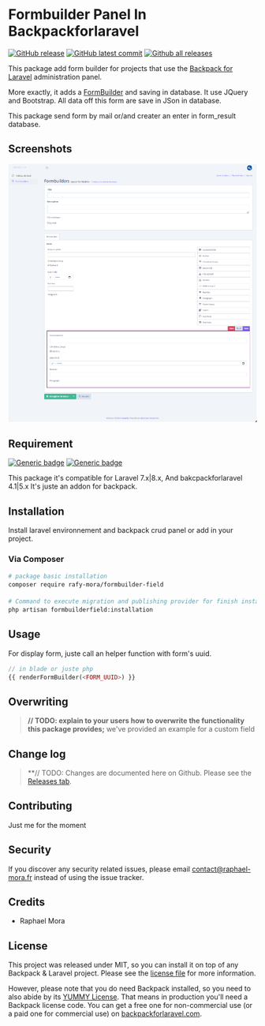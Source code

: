 # Formbuilder Panel In Backpackforlaravel

[![GitHub release](https://img.shields.io/github/release/RafyMora/formbuilder-field.svg?style=flat-square)](https://GitHub.com/RafyMora/formbuilder-field/releases/)
[![GitHub latest commit](https://img.shields.io/github/last-commit/RafyMora/formbuilder-field.svg?style=flat-square)](https://github.com/RafyMora/formbuilder-field/commit/main/)
[![Github all releases](https://img.shields.io/github/downloads/RafyMora/formbuilder-field/total.svg?style=flat-square)](https://GitHub.com/RafyMora/formbuilder-field/releases/)

<!--- [![Latest Version on Packagist][ico-version]][link-packagist] -->
<!--- [![Total Downloads][ico-downloads]][link-downloads] -->

This package add form builder for projects that use the [Backpack for Laravel](https://backpackforlaravel.com/) administration panel.

More exactly, it adds a [FormBuilder](https://formbuilder.online/) and saving in database. It use JQuery and Bootstrap. All data off this form are save in JSon in database.

This package send form by mail or/and creater an enter in form_result database.

## Screenshots

![Backpack Toggle Field Addon](https://github.com/RafyMora/formbuilder-field/blob/b95e8f82c8d8ebe86e65e6a559cd8af0b0ed5560/resources/assets/images/screenshot_2022-03-11.png)

## Requirement

[![Generic badge](https://img.shields.io/badge/backpackforlaravel->v4.1-blue.svg?style=flat-square)](https://backpackforlaravel.com/)
[![Generic badge](https://img.shields.io/badge/php->v7.4-blue.svg?style=flat-square)](https://backpackforlaravel.com/)

This package it's compatible for Laravel 7.x|8.x, And bakcpackforlaravel 4.1|5.x
It's juste an addon for backpack.

## Installation

Install laravel environnement and backpack crud panel or add in your project.

### Via Composer

``` bash
# package basic installation
composer require rafy-mora/formbuilder-field

# Command to execute migration and publishing provider for finish installation
php artisan formbuilderfield:installation
```

## Usage

For display form, juste call an helper function with form's uuid.

``` php
// in blade or juste php
{{ renderFormBuilder(<FORM_UUID>) }}
```

## Overwriting

> **// TODO: explain to your users how to overwrite the functionality this package provides;**
> we've provided an example for a custom field

## Change log

>**// TODO: Changes are documented here on Github. Please see the [Releases tab](https://github.com/rafy-mora/formbuilder-field/releases).

## Contributing

Just me for the moment

## Security

If you discover any security related issues, please email contact@raphael-mora.fr instead of using the issue tracker.

## Credits

- Raphael Mora

## License

This project was released under MIT, so you can install it on top of any Backpack & Laravel project. Please see the [license file](license.md) for more information. 

However, please note that you do need Backpack installed, so you need to also abide by its [YUMMY License](https://github.com/Laravel-Backpack/CRUD/blob/master/LICENSE.md). That means in production you'll need a Backpack license code. You can get a free one for non-commercial use (or a paid one for commercial use) on [backpackforlaravel.com](https://backpackforlaravel.com).


[ico-version]: https://img.shields.io/packagist/v/rafy-mora/formbuilder-field.svg?style=flat-square
[ico-downloads]: https://img.shields.io/packagist/dt/rafy-mora/formbuilder-field.svg?style=flat-square

[link-packagist]: https://packagist.org/packages/rafy-mora/formbuilder-field
[link-downloads]: https://packagist.org/packages/rafy-mora/formbuilder-field
[link-author]: https://github.com/rafy-mora
[link-contributors]: ../../contributors
